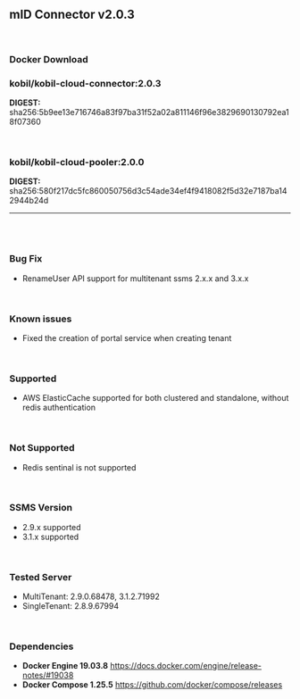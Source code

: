 
## mID Connector v2.0.3

<br/>

### **Docker Download**

### kobil/kobil-cloud-connector:2.0.3
**DIGEST:** sha256:5b9ee13e716746a83f97ba31f52a02a811146f96e3829690130792ea18f07360

<br/>

### kobil/kobil-cloud-pooler:2.0.0
**DIGEST:** sha256:580f217dc5fc860050756d3c54ade34ef4f9418082f5d32e7187ba142944b24d

------------------------------------
<br/>


<br/>


### Bug Fix
* RenameUser API support for multitenant ssms 2.x.x and 3.x.x

<br/>

### Known issues
* Fixed the creation of portal service when creating tenant

<br/>

### Supported
* AWS ElasticCache supported for both clustered and standalone, without redis authentication

<br/>

### Not Supported
* Redis sentinal is not supported

<br/>

### SSMS Version
* 2.9.x supported
* 3.1.x supported


<br/>

### Tested Server
* MultiTenant: 2.9.0.68478, 3.1.2.71992
* SingleTenant: 2.8.9.67994

<br/>

### Dependencies
* **Docker Engine 19.03.8**
https://docs.docker.com/engine/release-notes/#19038
* **Docker Compose 1.25.5**
https://github.com/docker/compose/releases

